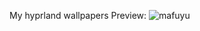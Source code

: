 My hyprland wallpapers
Preview:
![mafuyu](https://github.com/user-attachments/assets/89b33eab-a0dd-4996-90f5-2ac10b19bff1)
